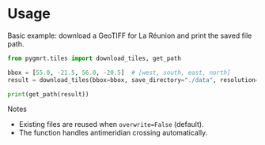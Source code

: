 # Usage

Basic example: download a GeoTIFF for La Réunion and print the saved file path.

```python
from pygmrt.tiles import download_tiles, get_path

bbox = [55.0, -21.5, 56.0, -20.5]  # [west, south, east, north]
result = download_tiles(bbox=bbox, save_directory="./data", resolution="low")

print(get_path(result))
```

Notes
- Existing files are reused when `overwrite=False` (default).
- The function handles antimeridian crossing automatically.
